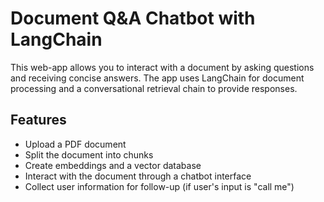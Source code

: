 # Document Q&A Chatbot with LangChain
This web-app allows you to interact with a document by asking questions and receiving concise answers. The app uses LangChain for document processing and a conversational retrieval chain to provide responses.
## Features
- Upload a PDF document
- Split the document into chunks
- Create embeddings and a vector database
- Interact with the document through a chatbot interface
- Collect user information for follow-up (if user's input is "call me") 
